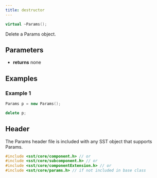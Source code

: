 ```yaml
---
title: destructor
---
```

```cpp
virtual ~Params();
```

Delete a Params object.

## Parameters
* **returns** none


## Examples

### Example 1
```cpp
Params p = new Params();

delete p;
```

## Header
The Params header file is included with any SST object that supports Params.
```cpp
#include <sst/core/component.h> // or
#include <sst/core/subcomponent.h> // or
#include <sst/core/componentExtension.h> // or
#include <sst/core/params.h> // if not included in base class
```